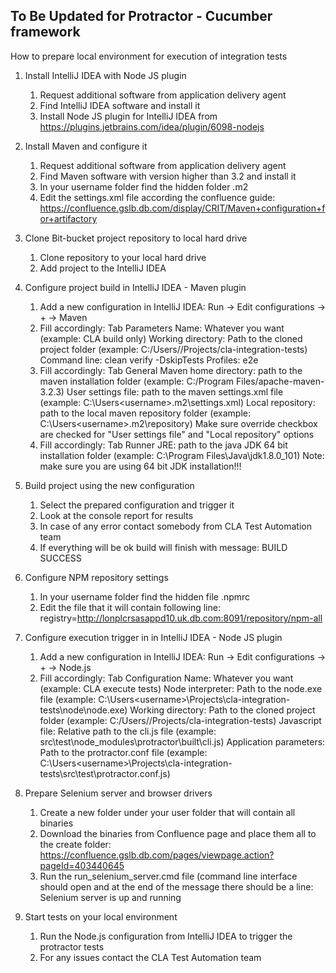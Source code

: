 ## To Be Updated for Protractor - Cucumber framework

How to prepare local environment for execution of integration tests

1. Install IntelliJ IDEA with Node JS plugin
    1. Request additional software from application delivery agent
    2. Find IntelliJ IDEA software and install it
    3. Install Node JS plugin for IntelliJ IDEA from https://plugins.jetbrains.com/idea/plugin/6098-nodejs

2. Install Maven and configure it
    1. Request additional software from application delivery agent
    2. Find Maven software with version higher than 3.2 and install it
    3. In your username folder find the hidden folder .m2
    4. Edit the settings.xml file according the confluence guide: https://confluence.gslb.db.com/display/CRIT/Maven+configuration+for+artifactory

3. Clone Bit-bucket project repository to local hard drive
    1. Clone repository to your local hard drive
    2. Add project to the IntelliJ IDEA

4. Configure project build in IntelliJ IDEA - Maven plugin
    1. Add a new configuration in IntelliJ IDEA: Run -> Edit configurations -> + -> Maven
    2. Fill accordingly: Tab Parameters
        Name: Whatever you want (example: CLA build only)
        Working directory: Path to the cloned project folder (example: C:/Users/<username>/Projects/cla-integration-tests)
        Command line: clean verify -DskipTests
        Profiles: e2e
    3. Fill accordingly: Tab General
        Maven home directory: path to the maven installation folder (example: C:/Program Files/apache-maven-3.2.3)
        User settings file: path to the maven settings.xml file (example: C:\Users\<username>\.m2\settings.xml)
        Local repository: path to the local maven repository folder (example: C:\Users\<username>\.m2\repository)
        Make sure override checkbox are checked for "User settings file" and "Local repository" options
    4. Fill accordingly: Tab Runner
        JRE: path to the java JDK 64 bit installation folder (example: C:\Program Files\Java\jdk1.8.0_101\)
        Note: make sure you are using 64 bit JDK installation!!!

5. Build project using the new configuration
    1. Select the prepared configuration and trigger it
    2. Look at the console report for results
    3. In case of any error contact somebody from CLA Test Automation team
    4. If everything will be ok build will finish with message: BUILD SUCCESS

6. Configure NPM repository settings
    1. In your username folder find the hidden file .npmrc
    2. Edit the file that it will contain following line: registry=http://lonplcrsasappd10.uk.db.com:8091/repository/npm-all

7. Configure execution trigger in in IntelliJ IDEA - Node JS plugin
    1. Add a new configuration in IntelliJ IDEA: Run -> Edit configurations -> + -> Node.js
    2. Fill accordingly: Tab Configuration
        Name: Whatever you want (example: CLA execute tests)
        Node interpreter: Path to the node.exe file (example: C:\Users\<username>\Projects\cla-integration-tests\node\node.exe)
        Working directory: Path to the cloned project folder (example: C:/Users/<username>/Projects/cla-integration-tests)
        Javascript file: Relative path to the cli.js file (example: src\test\node_modules\protractor\built\cli.js)
        Application parameters: Path to the protractor.conf file (example: C:\Users\<username>\Projects\cla-integration-tests\src\test\protractor.conf.js)

8. Prepare Selenium server and browser drivers
    1. Create a new folder under your user folder that will contain all binaries
    2. Download the binaries from Confluence page and place them all to the create folder: https://confluence.gslb.db.com/pages/viewpage.action?pageId=403440645
    3. Run the run_selenium_server.cmd file (command line interface should open and at the end of the message there should be a line: Selenium server is up and running

9. Start tests on your local environment
    1. Run the Node.js configuration from IntelliJ IDEA to trigger the protractor tests
    2. For any issues contact the CLA Test Automation team